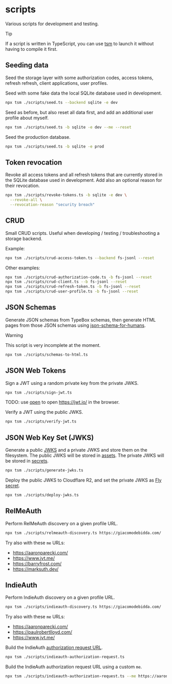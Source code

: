 # scripts

Various scripts for development and testing.

> [!TIP]
> If a script is written in TypeScript, you can use [tsm](https://github.com/lukeed/tsm) to launch it without having to compile it first.

## Seeding data

Seed the storage layer with some authorization codes, access tokens, refresh refresh, client applications, user profiles.

Seed with some fake data the local SQLite database used in development.

```sh
npx tsm ./scripts/seed.ts --backend sqlite -e dev
```

Seed as before, but also reset all data first, and add an additional user profile about myself.

```sh
npx tsm ./scripts/seed.ts -b sqlite -e dev --me --reset
```

Seed the production database.

```sh
npx tsm ./scripts/seed.ts -b sqlite -e prod
```

## Token revocation

Revoke all access tokens and all refresh tokens that are currently stored in the SQLite database used in development. Add also an optional reason for their revocation.

```sh
npx tsm ./scripts/revoke-tokens.ts -b sqlite -e dev \
  --revoke-all \
  --revocation-reason "security breach"
```

## CRUD

Small CRUD scripts. Useful when developing / testing / troubleshooting a storage backend.

Example:

```sh
npx tsm ./scripts/crud-access-token.ts --backend fs-jsonl --reset
```

Other examples:

```sh
npx tsm ./scripts/crud-authorization-code.ts -b fs-jsonl --reset
npx tsm ./scripts/crud-client.ts --b fs-jsonl --reset
npx tsm ./scripts/crud-refresh-token.ts -b fs-jsonl --reset
npx tsm ./scripts/crud-user-profile.ts -b fs-jsonl --reset
```

## JSON Schemas

Generate JSON schemas from TypeBox schemas, then generate HTML pages from those JSON schemas using [json-schema-for-humans](https://github.com/coveooss/json-schema-for-humans).

> [!WARNING]
> This script is very incomplete at the moment.

```sh
npx tsm ./scripts/schemas-to-html.ts
```

## JSON Web Tokens

Sign a JWT using a random private key from the private JWKS.

```sh
npx tsm ./scripts/sign-jwt.ts
```

TODO: use [open](https://www.npmjs.com/package/open) to open https://jwt.io/ in the browser.

Verify a JWT using the public JWKS.

```sh
npx tsm ./scripts/verify-jwt.ts
```

## JSON Web Key Set (JWKS)

Generate a public [JWKS](https://datatracker.ietf.org/doc/html/rfc7517#section-5) and a private JWKS and store them on the filesystem. The public JWKS will be stored in [assets](../assets/README.md). The private JWKS will be stored in [secrets](../secrets/README.md).

```sh
npx tsm ./scripts/generate-jwks.ts
```

Deploy the public JWKS to Cloudflare R2, and set the private JWKS as [Fly secret](https://fly.io/docs/apps/secrets/).

```sh
npx tsm ./scripts/deploy-jwks.ts
```

## RelMeAuth

Perform RelMeAuth discovery on a given profile URL.

```sh
npx tsm ./scripts/relmeauth-discovery.ts https://giacomodebidda.com/
```

Try also with these `me` URLs:

- https://aaronparecki.com/
- https://www.jvt.me/
- https://barryfrost.com/
- https://marksuth.dev/

## IndieAuth

Perform IndieAuth discovery on a given profile URL.

```sh
npx tsm ./scripts/indieauth-discovery.ts https://giacomodebidda.com/
```

Try also with these `me` URLs:

- https://aaronparecki.com/
- https://paulrobertlloyd.com/
- https://www.jvt.me/

Build the IndieAuth [authorization request URL](https://indieauth.spec.indieweb.org/#authorization-request).

```sh
npx tsm ./scripts/indieauth-authorization-request.ts
```

Build the IndieAuth authorization request URL using a custom `me`.

```sh
npx tsm ./scripts/indieauth-authorization-request.ts --me https://aaronparecki.com/
```

